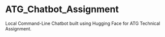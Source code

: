 # ATG_Chatbot_Assignment
Local Command-Line Chatbot built using Hugging Face for ATG Technical Assignment.
